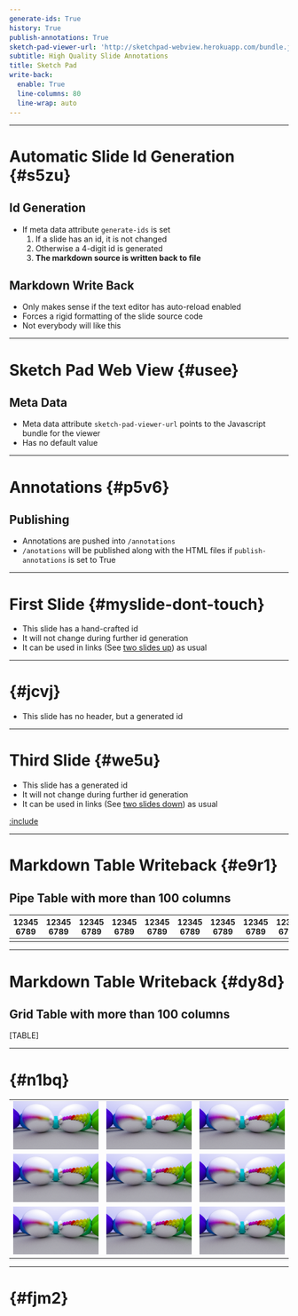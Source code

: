 ```yaml
---
generate-ids: True
history: True
publish-annotations: True
sketch-pad-viewer-url: 'http://sketchpad-webview.herokuapp.com/bundle.js'
subtitle: High Quality Slide Annotations
title: Sketch Pad
write-back:
  enable: True
  line-columns: 80
  line-wrap: auto
---
```


--------------------------------------------------------------------------------

# Automatic Slide Id Generation {#s5zu}

## Id Generation

-   If meta data attribute `generate-ids` is set
    1.  If a slide has an id, it is not changed
    2.  Otherwise a 4-digit id is generated
    3.  **The markdown source is written back to file**

## Markdown Write Back

-   Only makes sense if the text editor has auto-reload enabled
-   Forces a rigid formatting of the slide source code
-   Not everybody will like this

--------------------------------------------------------------------------------

# Sketch Pad Web View {#usee}

## Meta Data

-   Meta data attribute `sketch-pad-viewer-url` points to the Javascript bundle
    for the viewer
-   Has no default value

--------------------------------------------------------------------------------

# Annotations {#p5v6}

## Publishing

-   Annotations are pushed into `/annotations`
-   `/anotations` will be published along with the HTML files if
    `publish-annotations` is set to True

--------------------------------------------------------------------------------

# First Slide {#myslide-dont-touch}

-   This slide has a hand-crafted id
-   It will not change during further id generation
-   It can be used in links (See [two slides up](#s5zu)) as usual

--------------------------------------------------------------------------------

#  {#jcvj}

-   This slide has no header, but a generated id

--------------------------------------------------------------------------------

# Third Slide {#we5u}

-   This slide has a generated id
-   It will not change during further id generation
-   It can be used in links (See [two slides down](#myslide-dont-touch)) as
    usual

[:include](./include/something.md)

--------------------------------------------------------------------------------

# Markdown Table Writeback {#e9r1}

## Pipe Table with more than 100 columns

| 12345 6789 | 12345 6789 | 12345 6789 | 12345 6789 | 12345 6789 | 12345 6789 | 12345 6789 | 12345 6789 | 12345 6789 | 12345 6789 |
|------------|------------|------------|------------|------------|------------|------------|------------|------------|------------|
|            |            |            |            |            |            |            |            |            |            |

--------------------------------------------------------------------------------

# Markdown Table Writeback {#dy8d}

## Grid Table with more than 100 columns

\[TABLE\]

--------------------------------------------------------------------------------

#  {#n1bq}

|                             |                             |                             |
|-----------------------------|-----------------------------|-----------------------------|
| ![](./include/06-metal.png) | ![](./include/06-metal.png) | ![](./include/06-metal.png) |
| ![](./include/06-metal.png) | ![](./include/06-metal.png) | ![](./include/06-metal.png) |
| ![](./include/06-metal.png) | ![](./include/06-metal.png) | ![](./include/06-metal.png) |

--------------------------------------------------------------------------------

#  {#fjm2}
